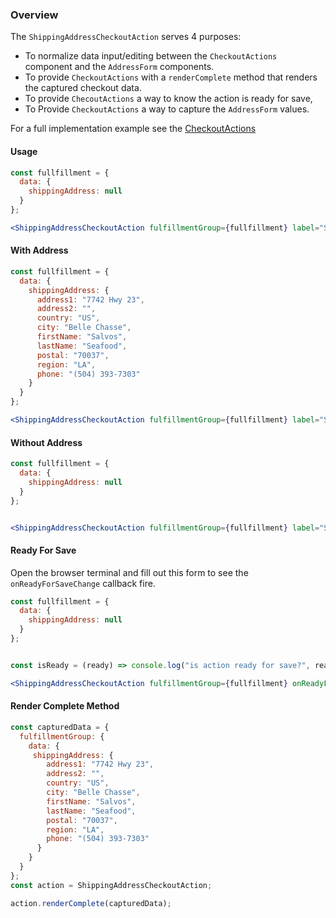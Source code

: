 ### Overview
The `ShippingAddressCheckoutAction` serves 4 purposes:
  * To normalize data input/editing between the `CheckoutActions` component and the `AddressForm` components.
  * To provide `CheckoutActions` with a `renderComplete` method that renders the captured checkout data.
  * To provide `ChecoutActions` a way to know the action is ready for save,
  * To Provide `CheckoutActions` a way to capture the `AddressForm` values.
 
For a full implementation example see the [CheckoutActions](/#!/CheckoutActions)

#### Usage

```jsx
const fullfillment = {
  data: {
    shippingAddress: null
  }
};

<ShippingAddressCheckoutAction fulfillmentGroup={fullfillment} label="Shipping Address" stepNumber={1} />
```

#### With Address
```jsx
const fullfillment = {
  data: {
    shippingAddress: {
      address1: "7742 Hwy 23",
      address2: "",
      country: "US",
      city: "Belle Chasse",
      firstName: "Salvos",
      lastName: "Seafood",
      postal: "70037",
      region: "LA",
      phone: "(504) 393-7303"
    }
  }
};

<ShippingAddressCheckoutAction fulfillmentGroup={fullfillment} label="Shipping Address" stepNumber={1} />
```

#### Without Address
```jsx
const fullfillment = {
  data: {
    shippingAddress: null
  }
};


<ShippingAddressCheckoutAction fulfillmentGroup={fullfillment} label="Shipping Address" stepNumber={1} />
```

#### Ready For Save
Open the browser terminal and fill out this form to see the `onReadyForSaveChange` callback fire.
```jsx
const fullfillment = {
  data: {
    shippingAddress: null
  }
};


const isReady = (ready) => console.log("is action ready for save?", ready);

<ShippingAddressCheckoutAction fulfillmentGroup={fullfillment} onReadyForSaveChange={isReady} label="Shipping Address" stepNumber={1} />
```

#### Render Complete Method
```jsx
const capturedData = {
  fulfillmentGroup: {
    data: {
     shippingAddress: {
        address1: "7742 Hwy 23",
        address2: "",
        country: "US",
        city: "Belle Chasse",
        firstName: "Salvos",
        lastName: "Seafood",
        postal: "70037",
        region: "LA",
        phone: "(504) 393-7303"
      }
    }
  }
};
const action = ShippingAddressCheckoutAction;

action.renderComplete(capturedData);

```
